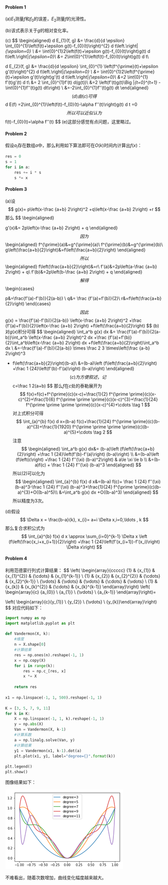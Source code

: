 #### Problem 1

(a)$E_1$测量$f$和$f_0$的误差，$E_2$测量$f$的光滑性。

(b)该式表示关于$g$的相对变化率。

(c)
$$
\begin{aligned}
d E_{1}(f, g)
&= \frac{d}{d \epsilon}  \int_{0}^{1}\left(f(t)+\epsilon g(t)-f_{0}(t)\right)^{2} d t\left.\right|_{\epsilon=0} \\
&=   \int_{0}^{1}2\left(f(t)+\epsilon g(t)-f_{0}(t)\right)g(t) d t\left.\right|_{\epsilon=0}\\
&= 2\int_{0}^{1}\left(f(t)-f_{0}(t)\right)g(t) d t\\

d E_{2}(f, g)
&= \frac{d}{d \epsilon} \int_{0}^{1}
\left(f^{\prime}(t)+\epsilon g'(t)\right)^{2} d t\left.\right|_{\epsilon=0} \\
&=   \int_{0}^{1}2\left(f^{\prime}(t)+\epsilon g'(t)\right)g'(t) d t\left.\right|_{\epsilon=0}\\
&=2 \int_{0}^{1} f'(t)g'(t) d t\\
&= 2 \int_{0}^{1}f'(t) d(g(t))\\
&=2 \left(f'(t)g(t)\Big |_{t=0}^{t=1} - \int_{0}^{1}f''(t)g(t) dt\right) \\
&=-2\int_{0}^{1}f''(t)g(t) dt
\end{aligned}
$$
(d)由(c)可得
$$
d E(f)
=2\int_{0}^{1}\left(f(t)-f_{0}(t)-\alpha f''(t)\right)g(t) d t =0
$$
所以可以近似认为
$$
f(t)-f_{0}(t)=\alpha f''(t)
$$
(e)这部分感觉有点问题，这里略过。



#### Problem 2

假设$a_i$存在数组$a$中，那么利用如下算法即可在$O(k)$时间内计算出$f(x)$：

```python
res = 0
s = 1
for i in a:
    res += i * s
    s *= x
```



#### Problem 3

(a)设
$$
g(x)= p\left(x-\frac {a+b} 2\right)^2 +q\left(x-\frac {a+b} 2\right) +r
$$
那么
$$
\begin{aligned}

g'(x)&= 2p\left(x-\frac {a+b} 2\right) + q
\end{aligned}
$$
因为
$$
\begin{aligned}
f^{\prime}(a)&=g^{\prime}(a)\\
f^{\prime}(b)&=g^{\prime}(b)\\
g\left(\frac{a+b}{2}\right)&=f\left(\frac{a+b}{2}\right)
\end{aligned}
$$
所以
$$
\begin{aligned}
f\left(\frac{a+b}{2}\right)&=r\\
 f'(a)&=2p\left(a-\frac {a+b} 2\right) + q\\
f'(b)&=2p\left(b-\frac {a+b} 2\right) + q
\end{aligned}
$$
解得
$$
\begin{cases}

p&=\frac{f'(a)-f'(b)}{2(a-b)} \\
q&= \frac {f'(a)+f'(b)}{2}\\
r&=f\left(\frac{a+b}{2}\right) 
\end{cases}
$$
因此
$$
g(x) = \frac{f'(a)-f'(b)}{2(a-b)} \left(x-\frac {a+b} 2\right)^2 +\frac {f'(a)+f'(b)}{2}\left(x-\frac {a+b} 2\right) +f\left(\frac{a+b}{2}\right)
$$
(b)对$g(x)​$积分可得
$$
\begin{aligned}
\int_a^b g(x) dx
&= \frac{f'(a)-f'(b)}{2(a-b)}\int_a^b \left(x-\frac {a+b} 2\right)^2 dx
+\frac {f'(a)+f'(b)}{2}\int_a^b\left(x-\frac {a+b} 2\right) dx 
+f\left(\frac{a+b}{2}\right)\int_a^b dx \\
&=-\frac{f'(a)-f'(b)}{2(a-b)} \times \frac 2 3 \times\left(\frac {a-b} 2\right)^3
+ f\left(\frac{a+b}{2}\right)(b-a)\\
&=(b-a)\left (f\left(\frac{a+b}{2}\right) +\frac 1 {24}\left(f'(b)-f'(a)\right)
(b-a)\right)
\end{aligned}
$$
(c)为方便叙述，记
$$
c=\frac 1 2(a+b)
$$
那么$f​$在$c​$处的泰勒展开为
$$
f(x)=f(c)+f^{\prime}(c)(x-c)+\frac{1}{2} f^{\prime \prime}(c)(x-c)^{2}+\frac{1}{6} f^{\prime \prime \prime}(c)(x-c)^{3}+\frac{1}{24} f^{\prime \prime \prime \prime}(c)(x-c)^{4}+\cdots \tag 1
$$
对上式积分可得
$$
\int_{a}^{b} f(x) d x=(b-a) f(c)+\frac{1}{24} f^{\prime \prime}(c)(b-a)^{3}+\frac{1}{1920} f^{\prime \prime \prime \prime}(c)(b-a)^{5}+\cdots \tag 2
$$
注意
$$
\begin{aligned}
\int_a^b g(x) dx&= (b-a)\left (f\left(\frac{a+b}{2}\right) +\frac 1 {24}\left(f'(b)-f'(a)\right)
(b-a)\right) \\
&=(b-a)\left (f\left(c\right) +\frac 1 {24} f''(\xi)
(b-a)^2\right) & a\le \xi \le b \\
&=(b-a)f(c) + \frac 1 {24} f''(\xi) (b-a)^3
\end{aligned}
$$
所以(2)可以化为
$$
\begin{aligned}
\int_{a}^{b} f(x) d x&=(b-a) f(c)+ \frac 1 {24} f''(\xi) (b-a)^3-\frac 1 {24} f''(\xi) (b-a)^3+\frac{1}{24} f^{\prime \prime}(c)(b-a)^{3}+O((b-a)^5)\\
&=\int_a^b g(x) dx +O((b-a)^3)
\end{aligned}
$$
所以精度为$3​$次。

(d)假设
$$
\Delta x = \frac{b-a}{k}, x_{i}= a+i \Delta x,i=0,\ldots , k
$$
那么复合求积公式为
$$
\int_{a}^{b} f(x) d x \approx \sum_{i=0}^{k-1}
\Delta x \left (f\left(\frac{x_i+x_{i+1}}{2}\right) +\frac 1 {24}\left(f'(x_{i+1})-f'(x_i)\right)
\Delta x\right)
$$



#### Problem 4

利用范德蒙行列式计算结果：
$$
\left( \begin{array}{ccccc}
{1} & {x_{1}} & {x_{1}^{2}} & {\cdots} & {x_{1}^{k-1}} \\ {1} & {x_{2}} & {x_{2}^{2}} & {\cdots} & {x_{2}^{k-1}} \\ {\vdots} & {\vdots} & {\vdots} & {\cdots} & {\vdots} \\ {1} & {x_{k}} & {x_{k}^{2}} & {\cdots} & {x_{k}^{k-1}}
\end{array}\right)
\left( \begin{array}{c}
{a_{0}} \\ {a_{1}} \\ {\vdots} \\ {a_{k-1}}
\end{array}\right)=

\left( \begin{array}{c}{y_{1}} \\ {y_{2}} \\ {\vdots} \\ {y_{k}}\end{array}\right)
$$
对应代码如下：

```python
import numpy as np
import matplotlib.pyplot as plt

def Vandermon(X, k):
    #维度
    n = X.shape[0]
    #计算结果
    res = np.ones(n).reshape(-1, 1)
    x = np.copy(X)
    for i in range(k):
        res = np.c_[res, x]
        x *= X
    
    return res

x1 = np.linspace(-1, 1, 500).reshape(-1, 1)

K = [3, 5, 7, 9, 11]
for k in K:
    X = np.linspace(-1, 1, k).reshape(-1, 1)
    y = np.abs(X)
    Van = Vandermon(X, k-1)
    #计算系数
    a = np.linalg.solve(Van, y)
    #计算结果
    y1 = Vandermon(x1, k-1).dot(a)
    plt.plot(x1, y1, label="degree={}".format(k))
    
plt.legend()
plt.show()
```

图像结果如下：

![](https://github.com/Doraemonzzz/md-photo/blob/master/CS205A/hw7/ps4.png?raw=true)

不难看出，随着次数增加，曲线变化幅度越来越大。


